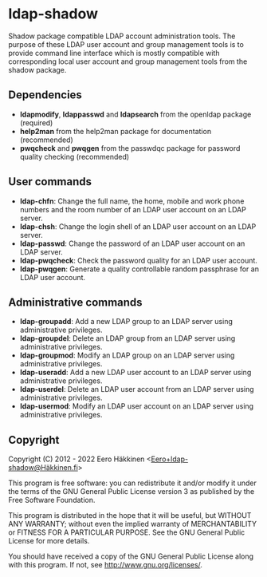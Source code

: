 ldap-shadow
===========

Shadow package compatible LDAP account administration tools.
The purpose of these LDAP user account and group management tools is to provide
command line interface which is mostly compatible with corresponding local user
account and group management tools from the shadow package.

Dependencies
------------

 * **ldapmodify**, **ldappasswd** and **ldapsearch**
   from the openldap package (required)
 * **help2man**
   from the help2man package for documentation (recommended)
 * **pwqcheck** and **pwqgen**
   from the passwdqc package for password quality checking (recommended)

User commands
-------------

 * **ldap-chfn**:     Change the full name, the home, mobile and work phone
                      numbers and the room number of an LDAP user account on
                      an LDAP server.
 * **ldap-chsh**:     Change the login shell of an LDAP user account on an LDAP
                      server.
 * **ldap-passwd**:   Change the password of an LDAP user account on an LDAP
                      server.
 * **ldap-pwqcheck**: Check the password quality for an LDAP user account.
 * **ldap-pwqgen**:   Generate a quality controllable random passphrase for
                      an LDAP user account.


Administrative commands
-----------------------

 * **ldap-groupadd**: Add a new LDAP group to an LDAP server
                      using administrative privileges.
 * **ldap-groupdel**: Delete an LDAP group from an LDAP server
                      using administrative privileges.
 * **ldap-groupmod**: Modify an LDAP group on an LDAP server
                      using administrative privileges.
 * **ldap-useradd**:  Add a new LDAP user account to an LDAP server
                      using administrative privileges.
 * **ldap-userdel**:  Delete an LDAP user account from an LDAP server
                      using administrative privileges.
 * **ldap-usermod**:  Modify an LDAP user account on an LDAP server
                      using administrative privileges.

Copyright
---------

Copyright (C) 2012 - 2022 Eero Häkkinen <Eero+ldap-shadow@Häkkinen.fi>

This program is free software: you can redistribute it and/or modify
it under the terms of the GNU General Public License version 3
as published by the Free Software Foundation.

This program is distributed in the hope that it will be useful,
but WITHOUT ANY WARRANTY; without even the implied warranty of
MERCHANTABILITY or FITNESS FOR A PARTICULAR PURPOSE.  See the
GNU General Public License for more details.

You should have received a copy of the GNU General Public License
along with this program.  If not, see <http://www.gnu.org/licenses/>.
